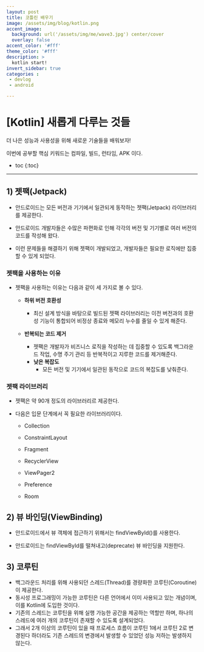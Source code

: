 ```yaml
---
layout: post
title: 코틀린 배우기
image: /assets/img/blog/kotlin.png
accent_image: 
  background: url('/assets/img/me/wave3.jpg') center/cover
  overlay: false
accent_color: '#fff'
theme_color: '#fff'
description: >
  kotlin start!
invert_sidebar: true
categories :
 - devlog	
 - android

---
```


# [Kotlin] 새롭게 다루는 것들 

더 나은 성능과 사용성을 위해 새로운 기술들을 배워보자!

이번에 공부할 핵심 키워드는 컴파일, 빌드, 런타임, APK 이다.



* toc
{:toc}
---



## 1) 젯팩(Jetpack)

- 안드로이드는 모든 버전과 기기에서 일관되게 동작하는 젯팩(Jetpack) 라이브러리를 제공한다.

- 안드로이드 개발자들은 수많은 파편화로 인해 각각의 버전 및 기기별로 여러 버전의 코드를 작성해 왔다.

- 이런 문제들을 해결하기 위해 젯팩이 개발되었고, 개발자들은 필요한 로직에만 집중할 수 있게 되었다.

### 젯팩을 사용하는 이유

- 젯팩을 사용하는 이유는 다음과 같이 세 가지로 볼 수 있다.

  - **하위 버전 호환성**
      - 최신 설계 방식을 바탕으로 빌드된 젯팩 라이브러리는 이전 버전과의 호환성 기능이 통합되어 비정상 종료와 메모리 누수를 줄일 수 있게 해준다.

  - **반복되는 코드 제거**
      - 젯팩은 개발자가 비즈니스 로직을 작성하는 데 집중할 수 있도록 백그라운드 작업, 수명 주기 관리 등 반복적이고 지루한 코드를 제거해준다.
  
  
    * **낮은 복잡도**
      * 모든 버전 및 기기에서 일관된 동작으로 코드의 복잡도를 낮춰준다.
  

### 젯팩 라이브러리

- 젯팩은 약 90개 정도의 라이브러리르 제공한다.

- 다음은 입문 단계에서 꼭 필요한 라이브러리이다.

  - Collection

  - ConstraintLayout

  - Fragment

  - RecyclerView

  - ViewPager2

  - Preference

  - Room



## 2) 뷰 바인딩(ViewBinding)

- 안드로이드에서 뷰 객체에 접근하기 위해서는 findViewById()를 사용한다.

- 안드로이드는 findViewById를 떨쳐내고(deprecate) 뷰 바인딩을 지원한다.



## 3) 코루틴

- 백그라운드 처리를 위해 사용되던 스레드(Thread)를 경량화한 코루틴(Coroutine)이 제공한다.
- 동시성 프로그래밍이 가능한 코루틴은 다른 언어에서 이미 사용되고 있는 개념이며, 이를 Kotlin에 도입한 것이다.
- 기존의 스레드는 코루틴을 위해 실행 가능한 공간을 제공하는 역할만 하며, 하나의 스레드에 여러 개의 코루틴이 존재할 수 있도록 설계되었다.
- 그래서 2개 이상의 코루틴이 있을 때 프로세스 흐름이 코루틴 1에서 코루틴 2로 변경된다 하더라도 기존 스레드의 변경에서 발생할 수 있었던 성능 저하는 발생하지 않는다.
